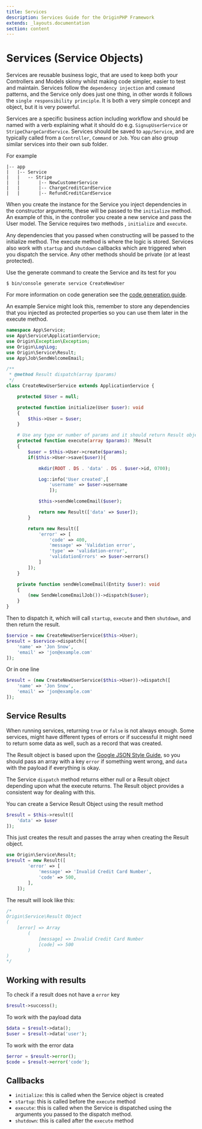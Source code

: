 ```yaml
---
title: Services
description: Services Guide for the OriginPHP Framework
extends: _layouts.documentation
section: content
---
```


# Services (Service Objects)

Services are reusable business logic, that are used to keep both your Controllers and Models skinny whilst making code simpler, easier to test and maintain. Services follow the `dependency injection` and `command` patterns, and the Service only does just one thing, in other words it follows the `single responsibility principle`. It is both a very simple concept and object, but it is very powerful.

Services are a specific business action including workflow and should be named with a verb explaining what it should do e.g. `SignupUserService` or `StripeChargeCardService`. Services should be saved to `app/Service`, and are typically called from a `Controller`, `Command` or `Job`. You can also group similar services into their own sub folder.

For example

```
|-- app
|   |-- Service
|   |   -- Stripe
|   |       |-- NewCustomerService
|   |       |-- ChargeCreditCardService
|   |       |-- RefundCreditCardService
```

When you create the instance for the Service you inject dependencies in the constructor arguments, these will be passed to the `initialize` method. An example of this, in the controller you create a new service and pass the User model. The Service requires two methods , `initialize` and `execute`.

Any dependencies that you passed when constructing will be passed to the initialize method. The execute method is where the logic is stored. Services also work with `startup` and `shutdown` callbacks which are triggered when you dispatch the service. Any other methods should be private (or at least protected).

Use the generate command to create the Service and its test for you

```linux
$ bin/console generate service CreateNewUser
```

For more information on code generation see the [code generation guide](/docs/development/code-generation).

An example Service might look this, remember to store any dependencies that you injected as protected
properties so you can use them later in the execute method.

```php
namespace App\Service;
use App\Service\ApplicationService;
use Origin\Exception\Exception;
use Origin\Log\Log;
use Origin\Service\Result;
use App\Job\SendWelcomeEmail;

/**
 * @method Result dispatch(array $params)
 */
class CreateNewUserService extends ApplicationService {

    protected $User = null;

    protected function initialize(User $user): void
    {
        $this->User = $user;
    }

    # Use any type or number of params and it should return Result object or nothing.
    protected function execute(array $params): ?Result
    {
        $user = $this->User->create($params);
        if($this->User->save($user)){

            mkdir(ROOT . DS . 'data' . DS . $user->id, 0700);

            Log::info('User created',[
                'username' => $user->username
                ]);

            $this->sendWelcomeEmail($user);

            return new Result(['data' => $user]);
        }

        return new Result([
            'error' => [
                'code' => 400,
                'message' => 'Validation error',
                'type' => 'validation-error',
                'validationErrors' => $user->errors()
            ]
        ]);
    }

    private function sendWelcomeEmail(Entity $user): void
    {
        (new SendWelcomeEmailJob())->dispatch($user);
    }
}
```

Then to dispatch it, which will call `startup`, `execute` and then `shutdown`, and then return the result.

```php
$service = new CreateNewUserService($this->User);
$result = $service->dispatch([
    'name' => 'Jon Snow',
    'email' => 'jon@example.com'
]);
```

Or in one line

```php
$result = (new CreateNewUserService($this->User))->dispatch([
    'name' => 'Jon Snow',
    'email' => 'jon@example.com'
]);
```

## Service Results

When running services, returning `true` or `false` is not always enough. Some services, might have different types of errors or if successful it might need to return some data as well, such as a record that was created.

The Result object is based upon the [Google JSON Style Guide](https://google.github.io/styleguide/jsoncstyleguide.xml), so you should pass an array with a key `error` if something went wrong, and `data` with the payload if everything is okay.

The Service `dispatch` method returns either null or a Result object depending upon what the execute returns. The Result object provides a consistent way for dealing with this.

You can create a Service Result Object using the result method

```php
$result = $this->result([
    'data' => $user
]);
```

This just creates the result and passes the array when creating the Result object.

```php
use Origin\Service\Result;
$result = new Result([
        'error' => [
            'message' => 'Invalid Credit Card Number',
            'code' => 500,
        ],
    ]);
```

The result will look like this:

```php
/*
Origin\Service\Result Object
(
    [error] => Array
        (
            [message] => Invalid Credit Card Number
            [code] => 500
        )
)
*/
```

## Working with results

To check if a result does not have a `error` key

```php
$result->success();
```

To work with the payload data

```php
$data = $result->data();
$user = $result->data('user');
```

To work with the error data

```php
$error = $result->error();
$code = $result->error('code');
```

## Callbacks

- `initialize`: this is called when the Service object is created
- `startup`: this is called before the `execute` method
- `execute`: this is called when the Service is dispatched using the arguments you passed to the dispatch method.
- `shutdown`: this is called after the `execute` method
